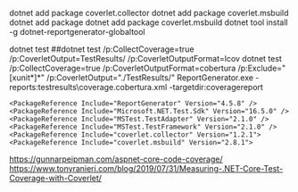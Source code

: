 dotnet add package  coverlet.collector
dotnet add package coverlet.msbuild
dotnet add package dotnet add package coverlet.msbuild
dotnet tool install -g dotnet-reportgenerator-globaltool

dotnet test
##dotnet test /p:CollectCoverage=true /p:CoverletOutput=TestResults/ /p:CoverletOutputFormat=lcov
dotnet test /p:CollectCoverage=true /p:CoverletOutputFormat=cobertura /p:Exclude="[xunit*]\*" /p:CoverletOutput="./TestResults/"
ReportGenerator.exe -reports:testresults\coverage.cobertura.xml -targetdir:coveragereport



    <PackageReference Include="ReportGenerator" Version="4.5.8" />
    <PackageReference Include="Microsoft.NET.Test.Sdk" Version="16.5.0" />
    <PackageReference Include="MSTest.TestAdapter" Version="2.1.0" />
    <PackageReference Include="MSTest.TestFramework" Version="2.1.0" />
    <PackageReference Include="coverlet.collector" Version="1.2.1">
    <PackageReference Include="coverlet.msbuild" Version="2.8.1">

https://gunnarpeipman.com/aspnet-core-code-coverage/
https://www.tonyranieri.com/blog/2019/07/31/Measuring-.NET-Core-Test-Coverage-with-Coverlet/